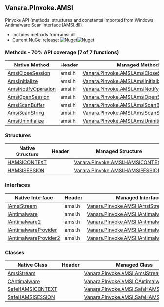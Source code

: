 ## Vanara.PInvoke.AMSI  
PInvoke API (methods, structures and constants) imported from Windows Antimalware Scan Interface (AMSI.dll).

- Includes methods from amsi.dll  
- Current NuGet release: [![Nuget](https://img.shields.io/nuget/v/Vanara.PInvoke.AMSI?logo=nuget&style=flat-square)![Nuget](https://img.shields.io/nuget/dt/Vanara.PInvoke.AMSI?label=%20&style=flat-square)](https://www.nuget.org/packages/Vanara.PInvoke.AMSI)  
### Methods - 70% API coverage (7 of 7 functions)  
Native Method | Header | Managed Method  
--- | --- | ---  
[AmsiCloseSession](https://www.google.com/search?num=5&q=AmsiCloseSession+site%3Adocs.microsoft.com) | amsi.h | [Vanara.PInvoke.AMSI.AmsiCloseSession](https://github.com/dahall/Vanara/search?l=C%23&q=AmsiCloseSession)  
[AmsiInitialize](https://www.google.com/search?num=5&q=AmsiInitialize+site%3Adocs.microsoft.com) | amsi.h | [Vanara.PInvoke.AMSI.AmsiInitialize](https://github.com/dahall/Vanara/search?l=C%23&q=AmsiInitialize)  
[AmsiNotifyOperation](https://www.google.com/search?num=5&q=AmsiNotifyOperation+site%3Adocs.microsoft.com) | amsi.h | [Vanara.PInvoke.AMSI.AmsiNotifyOperation](https://github.com/dahall/Vanara/search?l=C%23&q=AmsiNotifyOperation)  
[AmsiOpenSession](https://www.google.com/search?num=5&q=AmsiOpenSession+site%3Adocs.microsoft.com) | amsi.h | [Vanara.PInvoke.AMSI.AmsiOpenSessionInternal](https://github.com/dahall/Vanara/search?l=C%23&q=AmsiOpenSessionInternal)  
[AmsiScanBuffer](https://www.google.com/search?num=5&q=AmsiScanBuffer+site%3Adocs.microsoft.com) | amsi.h | [Vanara.PInvoke.AMSI.AmsiScanBuffer](https://github.com/dahall/Vanara/search?l=C%23&q=AmsiScanBuffer)  
[AmsiScanString](https://www.google.com/search?num=5&q=AmsiScanString+site%3Adocs.microsoft.com) | amsi.h | [Vanara.PInvoke.AMSI.AmsiScanString](https://github.com/dahall/Vanara/search?l=C%23&q=AmsiScanString)  
[AmsiUninitialize](https://www.google.com/search?num=5&q=AmsiUninitialize+site%3Adocs.microsoft.com) | amsi.h | [Vanara.PInvoke.AMSI.AmsiUninitialize](https://github.com/dahall/Vanara/search?l=C%23&q=AmsiUninitialize)  
### Structures  
Native Structure | Header | Managed Structure  
--- | --- | ---  
[HAMSICONTEXT](https://www.google.com/search?num=5&q=HAMSICONTEXT+site%3Adocs.microsoft.com) |  | [Vanara.PInvoke.AMSI.HAMSICONTEXT](https://github.com/dahall/Vanara/search?l=C%23&q=HAMSICONTEXT)  
[HAMSISESSION](https://www.google.com/search?num=5&q=HAMSISESSION+site%3Adocs.microsoft.com) |  | [Vanara.PInvoke.AMSI.HAMSISESSION](https://github.com/dahall/Vanara/search?l=C%23&q=HAMSISESSION)  
### Interfaces  
Native Interface | Header | Managed Interface  
--- | --- | ---  
[IAmsiStream](https://www.google.com/search?num=5&q=IAmsiStream+site%3Adocs.microsoft.com) | amsi.h | [Vanara.PInvoke.AMSI.IAmsiStream](https://github.com/dahall/Vanara/search?l=C%23&q=IAmsiStream)  
[IAntimalware](https://www.google.com/search?num=5&q=IAntimalware+site%3Adocs.microsoft.com) | amsi.h | [Vanara.PInvoke.AMSI.IAntimalware](https://github.com/dahall/Vanara/search?l=C%23&q=IAntimalware)  
[IAntimalware2](https://www.google.com/search?num=5&q=IAntimalware2+site%3Adocs.microsoft.com) | amsi.h | [Vanara.PInvoke.AMSI.IAntimalware2](https://github.com/dahall/Vanara/search?l=C%23&q=IAntimalware2)  
[IAntimalwareProvider](https://www.google.com/search?num=5&q=IAntimalwareProvider+site%3Adocs.microsoft.com) | amsi.h | [Vanara.PInvoke.AMSI.IAntimalwareProvider](https://github.com/dahall/Vanara/search?l=C%23&q=IAntimalwareProvider)  
[IAntimalwareProvider2](https://www.google.com/search?num=5&q=IAntimalwareProvider2+site%3Adocs.microsoft.com) | amsi.h | [Vanara.PInvoke.AMSI.IAntimalwareProvider2](https://github.com/dahall/Vanara/search?l=C%23&q=IAntimalwareProvider2)  
### Classes  
Native Class | Header | Managed Class  
--- | --- | ---  
[AmsiStream](https://www.google.com/search?num=5&q=AmsiStream+site%3Adocs.microsoft.com) |  | [Vanara.PInvoke.AMSI.AmsiStream](https://github.com/dahall/Vanara/search?l=C%23&q=AmsiStream)  
[CAntimalware](https://www.google.com/search?num=5&q=CAntimalware+site%3Adocs.microsoft.com) |  | [Vanara.PInvoke.AMSI.CAntimalware](https://github.com/dahall/Vanara/search?l=C%23&q=CAntimalware)  
[SafeHAMSICONTEXT](https://www.google.com/search?num=5&q=SafeHAMSICONTEXT+site%3Adocs.microsoft.com) |  | [Vanara.PInvoke.AMSI.SafeHAMSICONTEXT](https://github.com/dahall/Vanara/search?l=C%23&q=SafeHAMSICONTEXT)  
[SafeHAMSISESSION](https://www.google.com/search?num=5&q=SafeHAMSISESSION+site%3Adocs.microsoft.com) |  | [Vanara.PInvoke.AMSI.SafeHAMSISESSION](https://github.com/dahall/Vanara/search?l=C%23&q=SafeHAMSISESSION)  
